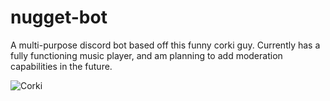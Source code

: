 # nugget-bot
A multi-purpose discord bot based off this funny corki guy. Currently has a fully functioning music player, and am planning to add moderation capabilities in the future.

![Corki](https://lolimpact.com/wp-content/uploads/2016/11/Corki_Splash_Tile_0.jpg "Corki")
